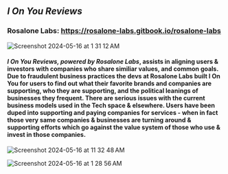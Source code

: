 ## *I On You Reviews*
### **Rosalone Labs: https://rosalone-labs.gitbook.io/rosalone-labs**
![Screenshot 2024-05-16 at 1 31 12 AM](https://github.com/christopher-cialone/i-on-you-start/assets/100526808/26bbf9f3-5743-46fd-a9a8-cc43f5c0474e)
#### *I On You Reviews, powered by Rosalone Labs*, assists in aligning users & investors with companies who share similiar values, and common goals. Due to fraudulent business practices the devs at Rosalone Labs built I On You for users to find out what their favorite brands and companies are supporting, who they are supporting, and the political leanings of businesses they frequent. There are serious issues with the current business models used in the Tech space & elsewhere. Users have been duped into supporting and paying companies for services - when in fact those very same companies & businesses are turning around & supporting efforts which go against the value system of those who use & invest in those companies. 

![Screenshot 2024-05-16 at 11 32 48 AM](https://github.com/christopher-cialone/i-on-you-start/assets/100526808/59e4975e-a039-4a58-b099-93103613b71e)

![Screenshot 2024-05-16 at 1 28 56 AM](https://github.com/christopher-cialone/i-on-you-start/assets/100526808/545d0eab-35b1-48ba-a924-364b4c6b7357)
